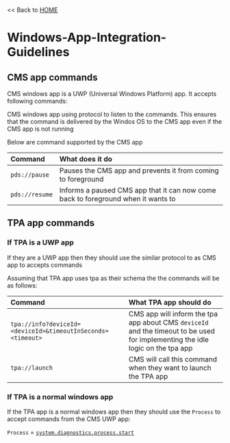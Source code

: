 << Back to [HOME](README.md)

# Windows-App-Integration-Guidelines

## CMS app commands

CMS windows app is a UWP (Universal Windows Platform) app. It accepts following commands:

CMS windows app using protocol to listen to the commands. This ensures that the command is delivered by the Windos OS to the CMS app even if the CMS app is not running

Below are command supported by the CMS app

|  Command	|   What does it do	|
| :-- | :-- |
| `pds://pause` | Pauses the CMS app and prevents it from coming to foreground |
| `pds://resume` | Informs a paused CMS app that it can now come back to foreground when it wants to	|

## TPA app commands

### If TPA is a UWP app
If they are a UWP app then they should use the similar protocol to as CMS app to accepts commands

Assuming that TPA app uses tpa as their schema the the commands will be as follows:

|  Command	|   What TPA app should do	|
| :-- | :-- |
| `tpa://info?deviceId=<deviceId>&timeoutInSeconds=<timeout>` | CMS app will inform the tpa app about CMS `deviceId` and the timeout to be used for implementing the idle logic on the tpa app |
| `tpa://launch` | CMS will call this command when they want to launch the TPA app |

### If TPA is a normal windows app
If the TPA app is a normal windows app then they should use the `Process` to accept commands from the CMS UWP app:

`Process` = <a href="https://docs.microsoft.com/en-us/dotnet/api/system.diagnostics.process.start?view=netframework-4.7.2#System_Diagnostics_Process_Start" target="_blank">`system.diagnostics.process.start`</a>


